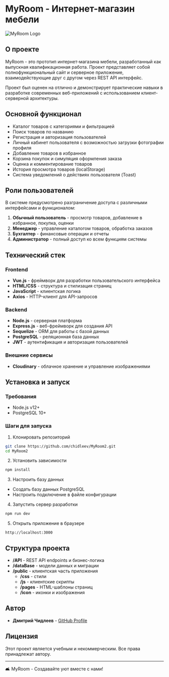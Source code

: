 # MyRoom - Интернет-магазин мебели

![MyRoom Logo](public/icon/logo.svg)

## О проекте

MyRoom - это прототип интернет-магазина мебели, разработанный как выпускная квалификационная работа. Проект представляет собой полнофункциональный сайт и серверное приложение, взаимодействующие друг с другом через REST API интерфейс.

Проект был оценен на отлично и демонстрирует практические навыки в разработке современных веб-приложений с использованием клиент-серверной архитектуры.

## Основной функционал

- Каталог товаров с категориями и фильтрацией
- Поиск товаров по названию
- Регистрация и авторизация пользователей
- Личный кабинет пользователя с возможностью загрузки фотографии профиля
- Добавление товаров в избранное
- Корзина покупок и симуляция оформления заказа
- Оценка и комментирование товаров
- История просмотра товаров (localStorage)
- Система уведомлений о действиях пользователя (Toast)

## Роли пользователей

В системе предусмотрено разграничение доступа с различными интерфейсами и функционалом:

1. **Обычный пользователь** - просмотр товаров, добавление в избранное, покупка, оценки
2. **Менеджер** - управление каталогом товаров, обработка заказов
3. **Бухгалтер** - финансовые операции и отчеты
4. **Администратор** - полный доступ ко всем функциям системы

## Технический стек

### Frontend
- **Vue.js** - фреймворк для разработки пользовательского интерфейса
- **HTML/CSS** - структура и стилизация страниц
- **JavaScript** - клиентская логика
- **Axios** - HTTP-клиент для API-запросов

### Backend
- **Node.js** - серверная платформа
- **Express.js** - веб-фреймворк для создания API
- **Sequelize** - ORM для работы с базой данных
- **PostgreSQL** - реляционная база данных
- **JWT** - аутентификация и авторизация пользователей

### Внешние сервисы
- **Cloudinary** - облачное хранение и управление изображениями

## Установка и запуск

### Требования
- Node.js v12+
- PostgreSQL 10+

### Шаги для запуска

1. Клонировать репозиторий
```bash
git clone https://github.com/chidleev/MyRoom2.git
cd MyRoom2
```

2. Установить зависимости
```bash
npm install
```

3. Настроить базу данных
- Создать базу данных PostgreSQL
- Настроить подключение в файле конфигурации

4. Запустить сервер разработки
```bash
npm run dev
```

5. Открыть приложение в браузере
```
http://localhost:3000
```

## Структура проекта

- **/API** - REST API endpoints и бизнес-логика
- **/dataBase** - модели данных и миграции
- **/public** - клиентская часть приложения
  - **/css** - стили
  - **/js** - клиентские скрипты
  - **/pages** - HTML-шаблоны страниц
  - **/icon** - иконки и изображения

## Автор

- **Дмитрий Чидлеев** - [GitHub Profile](https://github.com/chidleev)

## Лицензия

Этот проект является учебным и некоммерческим. Все права принадлежат автору.

---

🛋️ MyRoom - Создавайте уют вместе с нами!
